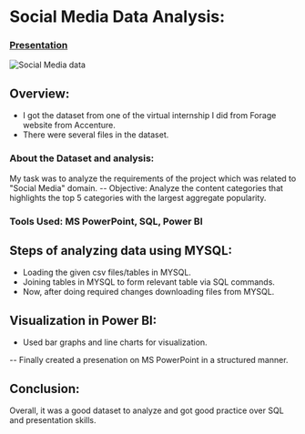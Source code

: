 # Social Media Data Analysis:

### [Presentation](https://docs.google.com/presentation/d/1QaTPFyjnRetbaficplvnEAL5vhYNuSJ_/edit#slide=id.p1)

![Social Media data](https://user-images.githubusercontent.com/72240938/207240255-005ca4e8-094a-4795-9ac8-185e089a7c0a.jpg)


## Overview:

* I got the dataset from one of the virtual internship I did from Forage website from Accenture.
* There were several files in the dataset.

### About the Dataset and analysis:

My task was to analyze the requirements of the project which was related to "Social Media" domain.
-- Objective: Analyze the content categories that highlights the top 5 categories with the largest aggregate popularity.

### Tools Used: MS PowerPoint, SQL, Power BI

## Steps of analyzing data using MYSQL:
* Loading the given csv files/tables in MYSQL.
* Joining tables in MYSQL to form relevant table via SQL commands.
* Now, after doing required changes downloading files from MYSQL.

## Visualization in Power BI:

* Used bar graphs and line charts for visualization.

-- Finally created a presenation on MS PowerPoint in a structured manner.

## Conclusion:
Overall, it was a good dataset to analyze and got good practice over SQL and presentation skills.



